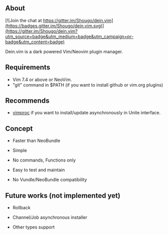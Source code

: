 ## About

[![Join the chat at https://gitter.im/Shougo/dein.vim](https://badges.gitter.im/Shougo/dein.vim.svg)](https://gitter.im/Shougo/dein.vim?utm_source=badge&utm_medium=badge&utm_campaign=pr-badge&utm_content=badge)

Dein.vim is a dark powered Vim/Neovim plugin manager.

## Requirements

* Vim 7.4 or above or NeoVim.
* "git" command in $PATH (if you want to install github or vim.org plugins)

## Recommends

* [vimproc](https://github.com/Shougo/vimproc.vim) if you want to
  install/update asynchronously in Unite interface.

## Concept

* Faster than NeoBundle

* Simple

* No commands, Functions only

* Easy to test and maintain

* No Vundle/NeoBundle compatibility

## Future works (not implemented yet)

* Rollback

* Channel/Job asynchronous installer

* Other types support

